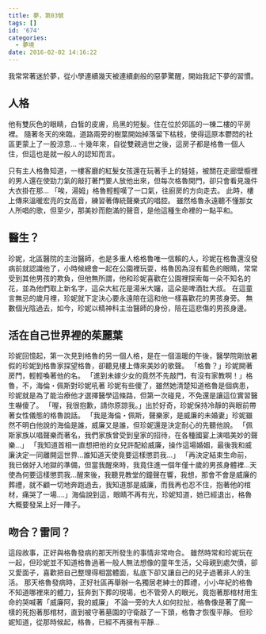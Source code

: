 ```yaml
---
title: 夢，第03號
tags: []
id: '674'
categories:
  - 夢境
date: 2016-02-02 14:16:22
---
```


我常常著迷於夢，從小學連續幾天被連續劇般的惡夢驚醒，開始我記下夢的習慣。

## 人格

他有雙灰色的眼睛，白皙的皮膚，烏黑的短髮。住在位於郊區的一棟二樓的平房裡。 隨著冬天的來臨，道路兩旁的樹葉開始掉落留下枯枝，使得這原本鬱悶的社區更蒙上了一股涼意… 十幾年來，自從雙親過世之後，這房子都是格魯一個人住，但這也是就一般人的認知而言。
<!-- more -->
只有主人格魯知道，一樓客廳的紅髮女孩還在玩著手上的娃娃，被關在走廊壁櫥裡的男人還在使勁力氣的敲打著門要人放他出來，但每次格魯開門，卻只會看見幾件大衣掛在那… 「唉，湯姆」格魯輕輕嘆了一口氣，往廚房的方向走去。 此時，樓上傳來溫暖宏亮的女高音，練習著傳統聲樂式的唱腔。 雖然格魯永遠聽不懂那女人所唱的歌，但至少，那美妙而飽滿的聲音，是他這種生命裡的一點平和。

## 醫生？

珍妮，北區醫院的主治醫師，也是多重人格格魯唯一信賴的人，珍妮在格魯還沒發病前就認識他了，小時候總會一起在公園裡玩耍，格魯因為沒有藍色的眼睛，常常受到其他男孩的欺負，但他無所謂，他和珍妮喜歡在公園裡探索每一朵不知名的花，並為他們取上新名字，這朵大紅花是湯米大嬸，這朵是啤酒肚大叔。 在這童言無忌的歲月裡，珍妮就下定決心要永遠陪在這和他一樣喜歡花的男孩身旁。 無數個光陰過去，如今，珍妮以精神科主治醫師的身份，陪在這悲傷的男孩身邊。

## 活在自己世界裡的茱麗葉

珍妮回憶起，第一次見到格魯的另一個人格，是在一個溫暖的午後，醫學院剛放暑假的珍妮到格魯家探望格魯，卻聽見樓上傳來美妙的歌聲。 「格魯？」珍妮開著房門，輕輕喚著他的名。 「進到未嫁少女的竟然不先敲門，有沒有家教啊！」格魯，不，海倫・佩斯對珍妮吼著 珍妮有些傻了，雖然她清楚知道格魯是個病患，珍妮就是為了能治療他才選擇醫學這條路，但第一次碰見，不免還是讓這位實習醫生嚇傻了。 「喔，我很抱歉，請你原諒我。」出於好奇，珍妮保持冷靜的與眼前帶著女性儀態的格魯說話。 「我是海倫・佩斯，聲樂家，是威廉的未婚妻」珍妮雖然不明白他說的海倫是誰，威廉又是誰，但珍妮還是決定耐心的先聽他說。 「佩斯家族以唱聲樂而著名，我們家族曾受到皇家的招待，在各種國宴上演唱美妙的聲樂…」 「我知道首相一直想把他的女兒許配給威廉，操作這場婚姻，最後我和威廉決定一同離開這世界…誰知道天使竟要這樣懲罰我…」 「再決定結束生命前，我已做好入地獄的準備，但當我醒來時，我竟住進一個年僅十歲的男孩身體裡…天使為何要這樣懲罰我…醒來後，我聽見教堂的鐘聲在響，我想，那會不會是威廉的葬禮，就不顧一切地奔跑過去，我知道那是威廉，而我再也忍不住，抱著他的棺材，痛哭了一場….」海倫說到這，眼睛不再有光，珍妮知道，她已經退出，格魯大概要發呆上好一陣子。

## 吻合？雷同？

這段故事，正好與格魯發病的那天所發生的事情非常吻合。 雖然時常和珍妮玩在一起，但珍妮並不知道格魯過著一般人無法想像的童年生活，父母親到處欠債，卻又愛面子，喜歡把自己整理得相當體面，私底下卻又讓自己的兒子過著非人的生活。 那天格魯發病時，正好社區再舉辦一名獨居老紳士的葬禮，小小年紀的格魯不知道哪裡來的體力，狂奔到下葬的現場，也不管旁人的眼光，竟抱著那棺材用生命的哭喊著「威廉阿，我的威廉」 不論一旁的大人如何拉扯，格魯像是著了魔一樣的死抱著那棺材，直到被守著墓園的守衛敲了一下頭，格魯才恢復平靜。 但珍妮知道，從那時候起，格魯，已經不再擁有平靜…